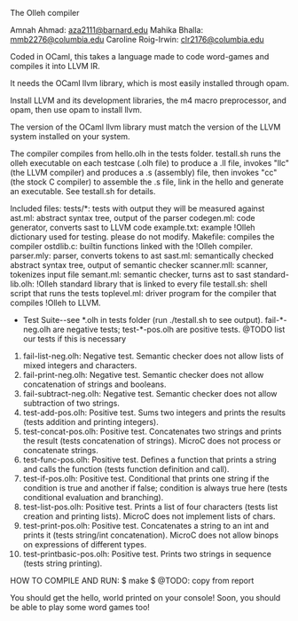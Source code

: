 The Olleh compiler

Amnah Ahmad: aza2111@barnard.edu
Mahika Bhalla: mmb2276@columbia.edu
Caroline Roig-Irwin: clr2176@columbia.edu

Coded in OCaml, this takes a language made to code word-games and compiles it into LLVM IR.

It needs the OCaml llvm library, which is most easily installed through opam.

Install LLVM and its development libraries, the m4 macro preprocessor,
and opam, then use opam to install llvm.

The version of the OCaml llvm library must match the version of the LLVM
system installed on your system.

The compiler compiles from hello.olh in the tests folder.  testall.sh runs the olleh executable on each testcase (.olh file) to produce a .ll file, invokes
"llc" (the LLVM compiler) and produces a .s (assembly) file, then
invokes "cc" (the stock C compiler) to assemble the .s file, link in
the hello and generate an executable. See testall.sh for details.

Included files:
tests/\*: tests with output they will be measured against
ast.ml: abstract syntax tree, output of the parser
codegen.ml: code generator, converts sast to LLVM code
example.txt: example !Olleh dictionary used for testing. please do not modify.
Makefile: compiles the compiler
ostdlib.c: builtin functions linked with the !Olleh compiler.
parser.mly: parser, converts tokens to ast
sast.ml: semantically checked abstract syntax tree, output of semantic checker
scanner.mll: scanner, tokenizes input file
semant.ml: semantic checker, turns ast to sast
standard-lib.olh: !Olleh standard library that is linked to every file
testall.sh: shell script that runs the tests
toplevel.ml: driver program for the compiler that compiles !Olleh to LLVM.


* Test Suite--see \*.olh in tests folder (run ./testall.sh to see output).
fail-\*-neg.olh are negative tests; test-\*-pos.olh are positive tests.
@TODO list our tests if this is necessary
1. fail-list-neg.olh: Negative test. Semantic checker does not allow lists of mixed integers and characters.
2. fail-print-neg.olh: Negative test. Semantic checker does not allow concatenation of strings and booleans.
3. fail-subtract-neg.olh: Negative test. Semantic checker does not allow subtraction of two strings.
4. test-add-pos.olh: Positive test. Sums two integers and prints the results (tests addition and printing integers).
5. test-concat-pos.olh: Positive test. Concatenates two strings and prints the result (tests concatenation of strings). MicroC does not process or concatenate strings.
6. test-func-pos.olh: Positive test. Defines a function that prints a string and calls the function (tests function definition and call).
7. test-if-pos.olh: Positive test. Conditional that prints one string if the condition is true and another if false; condition is always true here (tests conditional evaluation and branching).
8. test-list-pos.olh: Positive test. Prints a list of four characters (tests list creation and printing lists). MicroC does not implement lists of chars.
9. test-print-pos.olh: Positive test. Concatenates a string to an int and prints it (tests string/int concatenation). MicroC does not allow binops on expressions of different types.
10. test-printbasic-pos.olh: Positive test. Prints two strings in sequence (tests string printing).


HOW TO COMPILE AND RUN:
$ make
$ @TODO: copy from report

You should get the hello, world printed on your console!
Soon, you should be able to play some word games too!
